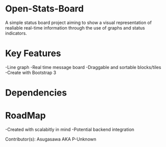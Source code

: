 Open-Stats-Board
===========

A simple status board project aiming to show a visual representation of realiable real-time information through the use of graphs and status indicators.

Key Features
===========

-Line graph
-Real time message board
-Draggable and sortable blocks/tiles
-Create with Bootstrap 3



Dependencies
===========



RoadMap
===========
-Created with scalabitly in mind
-Potential backend integration




Contributor(s): Asugasawa AKA P-Unknown
